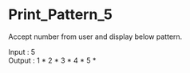 # Print_Pattern_5

Accept number from user and display below pattern.

Input : 5     
Output :  1	*	2	*	3	*	4	*	5	*
